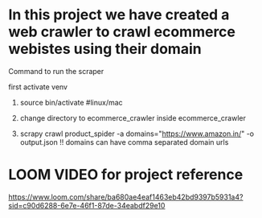 # In this project we have created a web crawler to crawl ecommerce webistes using their domain

Command to run the scraper


first activate venv

1. source bin/activate #linux/mac

2. change directory to ecommerce_crawler inside ecommerce_crawler
3. scrapy crawl product_spider -a domains="https://www.amazon.in/" -o output.json
!! domains can have comma separated domain urls

# LOOM VIDEO for project reference
https://www.loom.com/share/ba680ae4eaf1463eb42bd9397b5931a4?sid=c90d6288-6e7e-46f1-87de-34eabdf29e10

